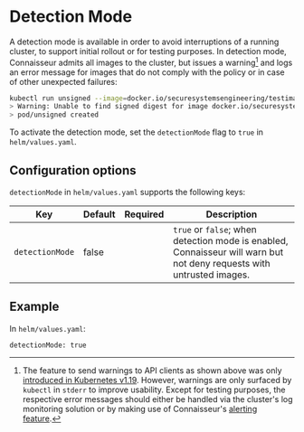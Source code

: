 # Detection Mode

A detection mode is available in order to avoid interruptions of a running cluster, to support initial rollout or for testing purposes.
In detection mode, Connaisseur admits all images to the cluster, but issues a warning[^1] and logs an error message for images that do not comply with the policy or in case of other unexpected failures:

[^1]: The feature to send warnings to API clients as shown above was only [introduced in Kubernetes v1.19](https://kubernetes.io/blog/2020/09/03/warnings/#:~:text=In%20Kubernetes%20v1.,response%20body%20in%20any%20way.&text=The%20k8s.io%2Fclient%2Dgo%20behavior%20can%20be%20overridden,%2Dprocess%20or%20per%2Dclient.). However, warnings are only surfaced by `kubectl` in `stderr` to improve usability. Except for testing purposes, the respective error messages should either be handled via the cluster's log monitoring solution or by making use of Connaisseur's [alerting feature](alerting.md).

```bash
kubectl run unsigned --image=docker.io/securesystemsengineering/testimage:unsigned
> Warning: Unable to find signed digest for image docker.io/securesystemsengineering/testimage:unsigned. (not denied due to DETECTION_MODE)
> pod/unsigned created
```

To activate the detection mode, set the `detectionMode` flag to `true` in `helm/values.yaml`.

## Configuration options

`detectionMode` in `helm/values.yaml` supports the following keys:

| Key | Default | Required | Description |
| - | - | - | - |
| `detectionMode` | false | | `true` or `false`; when detection mode is enabled, Connaisseur will warn but not deny requests with untrusted images. |

## Example

In `helm/values.yaml`:

```
detectionMode: true
```

